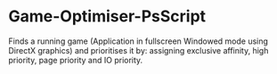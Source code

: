 # Game-Optimiser-PsScript
Finds a running game (Application in fullscreen Windowed mode using DirectX graphics) and prioritises it by: assigning exclusive affinity, high priority, page priority and IO priority.
